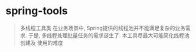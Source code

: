 # spring-tools

> 多线程工具类
> 在业务场景中, Spring提供的线程池并不能满足复杂的业务需求. 于是,
> 多线程处理批量任务的需求诞生了. 本工具尽最大可能简化线程池创建及
> 使用的难度